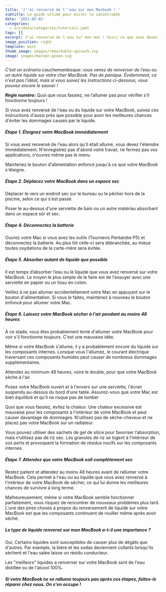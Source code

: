```yaml
---
title: 'J''ai renversé de l''eau sur mon Macbook ! '
subtitle: Le guide ultime pour éviter la catastrophe
date: '2021-02-02'
categories:
  - src/data/categories/tutorials.yaml
tags: []
excerpt: J'ai renversé de l'eau sur mon mac ! Voici ce que vous devez faire
image_position: right
template: post
thumb_image: images/remarkable-spinach.svg
image: images/maroon-goose.svg
---
```

*C’est un scénario cauchemardesque: vous venez de renverser de l’eau ou un autre liquide sur votre cher MacBook. Pas de panique. Évidemment, ce n'est pas l'idéal, mais si vous suivez les instructions ci-dessous, vous pouvez encore le sauver !*

**Règle numéro:** Quoi que vous fassiez, ne l’allumer pas pour vérifier s’il fonctionne toujours !

Si vous avez renversé de l'eau ou du liquide sur votre MacBook, suivez ces instructions d'aussi près que possible pour avoir les meilleures chances d'éviter les dommages causés par le liquide.

##### Étape 1. Éteignez votre MacBook immédiatement

Si vous avez renversé de l'eau alors qu'il était allumé, vous devez l'éteindre immédiatement. N'enregistrez pas d'abord votre travail, ne fermez pas vos applications, n'ouvrez même pas le menu.

Maintenez le bouton d'alimentation enfoncé jusqu'à ce que votre MacBook s'éteigne.

##### Étape 2. Déplacez votre MacBook dans un espace sec

Déplacer le vers un endroit sec sur le bureau ou le pêcher hors de la piscine, selon ce qui s'est passé.

Poser le au-dessus d'une serviette de bain ou un autre matériau absorbant dans un espace sûr et sec.

##### Étape 4. Déconnectez la batterie

Ouvrez votre Mac si vous avez les outils (Tournevis Pentalobe P5) et déconnectez la batterie. Au plus tôt celle-ci sera débranchée, au mieux toutes oxydations de la carte-mère sera évitée.

##### Étape 5. Absorber autant de liquide que possible

Il est temps d’absorber l’eau ou le liquide que vous avez renversé sur votre MacBook. Le moyen le plus simple de le faire est de l'essuyer avec une serviette en papier ou un tissu en coton.

Veillez à ne pas allumer accidentellement votre Mac en appuyant sur le bouton d'alimentation. Si vous le faites, maintenez à nouveau le bouton enfoncé pour allumer votre Mac.

##### Étape 6. Laissez votre MacBook sécher à l'air pendant au moins 48 heures

À ce stade, vous êtes probablement tenté d'allumer votre MacBook pour voir s'il fonctionne toujours. C'est une mauvaise idée.

Même si votre MacBook s'allume, il y a probablement encore du liquide sur les composants internes. Lorsque vous l'allumez, le courant électrique traversant ces composants humides peut causer de nombreux dommages supplémentaires.

Attendez au minimum 48 heures, voire le double, pour que votre MacBook sèche à l'air.

Posez votre MacBook ouvert et à l'envers sur une serviette, l'écran suspendu au-dessus du bord d'une table. Assurez-vous que votre Mac est bien équilibré et qu'il ne risque pas de tomber

Quoi que vous fassiez, évitez la chaleur. Une chaleur excessive est mauvaise pour les composants à l'intérieur de votre MacBook et peut causer davantage de dommages. N'utilisez pas de sèche-cheveux et ne placez pas votre MacBook sur un radiateur.

Vous pouvez utiliser des sachets de gel de silice pour favoriser l’absorption, mais n’utilisez pas de riz sec. Les granules de riz se logent à l'intérieur de vos ports et provoquent la formation de résidus nocifs sur les composants internes.

##### Étape 7. Attendez que votre MacBook soit complètement sec

Restez patient et attendez au moins 48 heures avant de rallumer votre MacBook. Cela permet à l'eau ou au liquide que vous avez renversé à l'intérieur de votre MacBook de sécher, ce qui lui donne les meilleures chances de survivre à long terme.

Malheureusement, même si votre MacBook semble fonctionner parfaitement, vous risquez de rencontrer de nouveaux problèmes plus tard. L'une des pires choses à propos du renversement de liquide sur votre MacBook est que les composants continuent de rouiller même après avoir séché.

##### Le type de liquide renversé sur mon MacBook a-t-il une importance ?

Oui. Certains liquides sont susceptibles de causer plus de dégâts que d'autres. Par exemple, la bière et les sodas deviennent collants lorsqu'ils sèchent et l'eau salée laisse un résidu conducteur.

Les "meilleurs" liquides a renverser sur votre MacBook sont de l'eau distillée ou de l'alcool 100%.

##### Si votre MacBook ne se rallume toujours pas après ces étapes, faites-le réparer chez nous. On s'en occupe !
